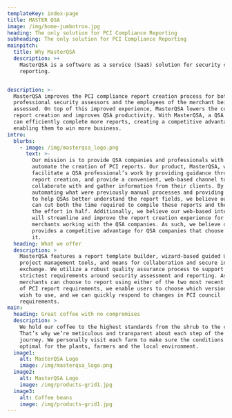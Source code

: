 ```yaml
---
templateKey: index-page
title: MASTER QSA
image: /img/home-jumbotron.jpg
heading: The only solution for PCI Compliance Reporting
subheading: The only solution for PCI Compliance Reporting
mainpitch:
  title: Why MasterQSA
  description: >+
    MasterQSA is a software as a service (SaaS) solution for security compliance
    reporting.


description: >-
  MasterQSA improves the PCI compliance report creation process for both
  professional security assessors and the employees of the merchant being
  assessed. On top of this improved experience, MasterQSA lowers the cost of
  report creation and improves QSA productivity. With MasterQSA, a QSA company
  can efficiently complete more reports, creating a competitive advantage and
  enabling them to win more business.
intro:
  blurbs:
    - image: /img/masterqsa_logo.png
      text: >-
        Our mission is to provide QSA companies and professionals with a tool to
        automate the creation of PCI reports. Our product, MasterQSA, will
        facilitate a QSA professional’s work by providing guidance throughout
        report creation, and provide a convenient, web-based channel to
        collaborate with and gather information from their clients. By
        automating what were previously manual processes and providing guidance
        to help QSAs better understand the report fields, we believe our tool
        can cut both the time required to compile these reports and the cost of
        the effort in half. Additionally, we believe our web-based interface
        will streamline and improve the report creation experience for the
        merchants working with the QSA companies. As such, we believe our tool
        provides a competitive advantage for QSA companies that choose to use
        it. 
  heading: What we offer
  description: >
    MasterQSA features a report template builder, wizard-based guided UX,
    project management tools, and means for collaboration and secure information
    exchange. We utilize a robust quality assurance process to support the
    strictest requirements around security assessment and reporting. As
    merchants can choose to report using either of the two most recent versions
    of PCI report requirements, we enable users to choose which version they
    wish to use, and we can quickly respond to changes in PCI council
    requirements.
main:
  heading: Great coffee with no compromises
  description: >
    We hold our coffee to the highest standards from the shrub to the cup.
    That’s why we’re meticulous and transparent about each step of the coffee’s
    journey. We personally visit each farm to make sure the conditions are
    optimal for the plants, farmers and the local environment.
  image1:
    alt: MasterQSA Logo
    image: /img/masterqsa_logo.png
  image2:
    alt: MasterQSA Logo
    image: /img/products-grid1.jpg
  image3:
    alt: Coffee beans
    image: /img/products-grid1.jpg
---
```



